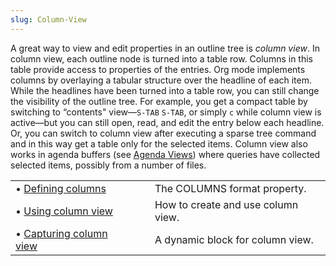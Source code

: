 ```yaml
---
slug: Column-View
---
```


A great way to view and edit properties in an outline tree is *column view*. In column view, each outline node is turned into a table row. Columns in this table provide access to properties of the entries. Org mode implements columns by overlaying a tabular structure over the headline of each item. While the headlines have been turned into a table row, you can still change the visibility of the outline tree. For example, you get a compact table by switching to “contents" view—`S-TAB` `S-TAB`, or simply `c` while column view is active—but you can still open, read, and edit the entry below each headline. Or, you can switch to column view after executing a sparse tree command and in this way get a table only for the selected items. Column view also works in agenda buffers (see [Agenda Views](/docs/org/Agenda-Views)) where queries have collected selected items, possibly from a number of files.

|                                                            |    |                                    |
| :--------------------------------------------------------- | -- | :--------------------------------- |
| • [Defining columns](/docs/org/Defining-columns)           |    | The COLUMNS format property.       |
| • [Using column view](/docs/org/Using-column-view)         |    | How to create and use column view. |
| • [Capturing column view](/docs/org/Capturing-column-view) |    | A dynamic block for column view.   |
